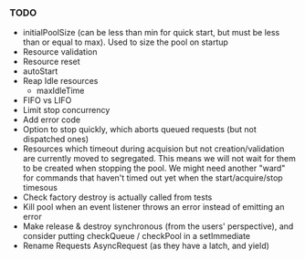 ### TODO
- initialPoolSize (can be less than min for quick start, but must be less than or equal to max). Used to size the pool on startup
- Resource validation
- Resource reset
- autoStart
- Reap Idle resources
  - maxIdleTime
- FIFO vs LIFO
- Limit stop concurrency
- Add error code
- Option to stop quickly, which aborts queued requests (but not dispatched ones)
- Resources which timeout during acquision but not creation/validation are currently moved to segregated. This means we will not wait for them to be created when stopping the pool. We might need another "ward" for commands that haven't timed out yet when the start/acquire/stop timesous
- Check factory destroy is actually called from tests
- Kill pool when an event listener throws an error instead of emitting an error
- Make release & destroy synchronous (from the users' perspective), and consider putting checkQueue / checkPool in a setImmediate
- Rename Requests AsyncRequest (as they have a latch, and yield)


